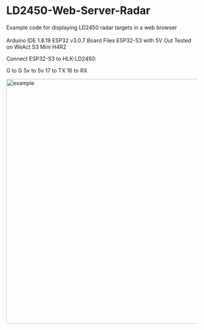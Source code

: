 # LD2450-Web-Server-Radar
Example code for displaying LD2450 radar targets in a web browser<br>
<br>
Arduino IDE 1.8.19
ESP32 v3.0.7 Board Files
ESP32-S3 with 5V Out
Tested on WeAct S3 Mini H4R2

Connect ESP32-S3 to HLK-LD2450:

G to G
5v to 5v
17 to TX
16 to RX

<img width="875" height="643" alt="example " src="https://github.com/user-attachments/assets/3df6b185-d6d3-4357-a8af-15009c12b9c2" />
